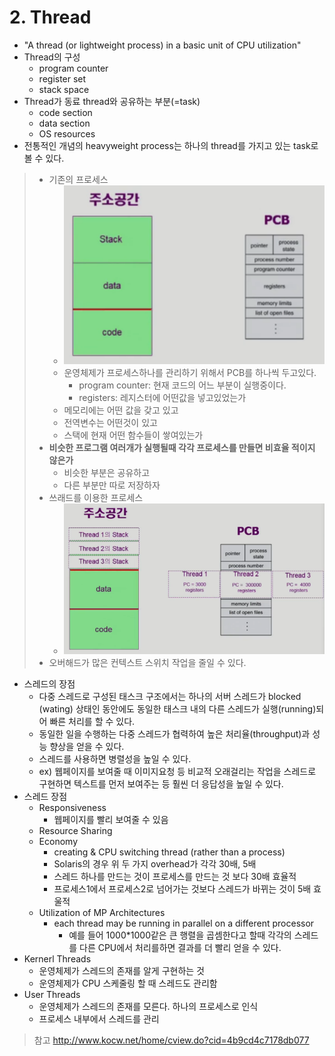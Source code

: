 # 2. Thread

- "A thread (or lightweight process) in a basic unit of CPU utilization"
- Thread의 구성
  - program counter
  - register set
  - stack space
- Thread가 동료 thread와 공유하는 부분(=task)
  - code section
  - data section
  - OS resources
- 전통적인 개념의 heavyweight process는 하나의 thread를 가지고 있는 task로 볼 수 있다.

> - 기존의 프로세스
>   - ![image-20210903233744650](img/image-20210903233744650.png)
>   - 운영체제가 프로세스하나를 관리하기 위해서 PCB를 하나씩 두고있다.
>     - program counter: 현재 코드의 어느 부분이 실행중이다.
>     - registers: 레지스터에 어떤값을 넣고있었는가
>   - 메모리에는 어떤 값을 갖고 있고
>   - 전역변수는 어떤것이 있고
>   - 스택에 현재 어떤 함수들이 쌓여있는가
> - **비슷한 프로그램 여러개가 실행될때 각각 프로세스를 만들면 비효율 적이지 않은가**
>   - 비슷한 부분은 공유하고
>   - 다른 부분만 따로 저장하자
> - 쓰래드를 이용한 프로세스
>   - ![image-20210903234417114](img/image-20210903234417114.png)
> - 오버해드가 많은 컨텍스트 스위치 작업을 줄일 수 있다.

- 스레드의 장점
  - 다중 스레드로 구성된 태스크 구조에서는 하나의 서버 스레드가 blocked (wating) 상태인 동안에도 동일한 태스크 내의 다른 스레드가 실행(running)되어 빠른 처리를 할 수 있다.
  - 동일한 일을 수행하는 다중 스레드가 협력하여 높은 처리율(throughput)과 성능 향상을 얻을 수 있다.
  - 스레드를 사용하면 병렬성을 높일 수 있다.
  - ex) 웹페이지를 보여줄 때 이미지요청 등 비교적 오래걸리는 작업을 스레드로 구현하면 텍스트를 먼저 보여주는 등 훨씬 더 응답성을 높일 수 있다.
- 스레드 장점
  - Responsiveness
    - 웹페이지를 빨리 보여줄 수 있음
  - Resource Sharing
  - Economy
    - creating & CPU switching thread (rather than a process)
    - Solaris의 경우 위 두 가지 overhead가 각각 30배, 5배
    - 스레드 하나를 만드는 것이 프로세스를 만드는 것 보다 30배 효율적
    - 프로세스1에서 프로세스2로 넘어가는 것보다 스레드가 바뀌는 것이 5배 효울적
  - Utilization of MP Architectures
    - each thread may be running in parallel on a different processor
      - 예를 들어 1000*1000같은 큰 행렬을 곱셈한다고 할때 각각의 스레드를 다른 CPU에서 처리를하면 결과를 더 빨리 얻을 수 있다.
- Kernerl Threads
  - 운영체제가 스레드의 존재를 알게 구현하는 것
  - 운영체제가 CPU 스케줄링 할 때 스레드도 관리함
- User Threads
  - 운영체제가 스레드의 존재를 모른다. 하나의 프로세스로 인식
  - 프로세스 내부에서 스레드를 관리



>참고
>http://www.kocw.net/home/cview.do?cid=4b9cd4c7178db077
